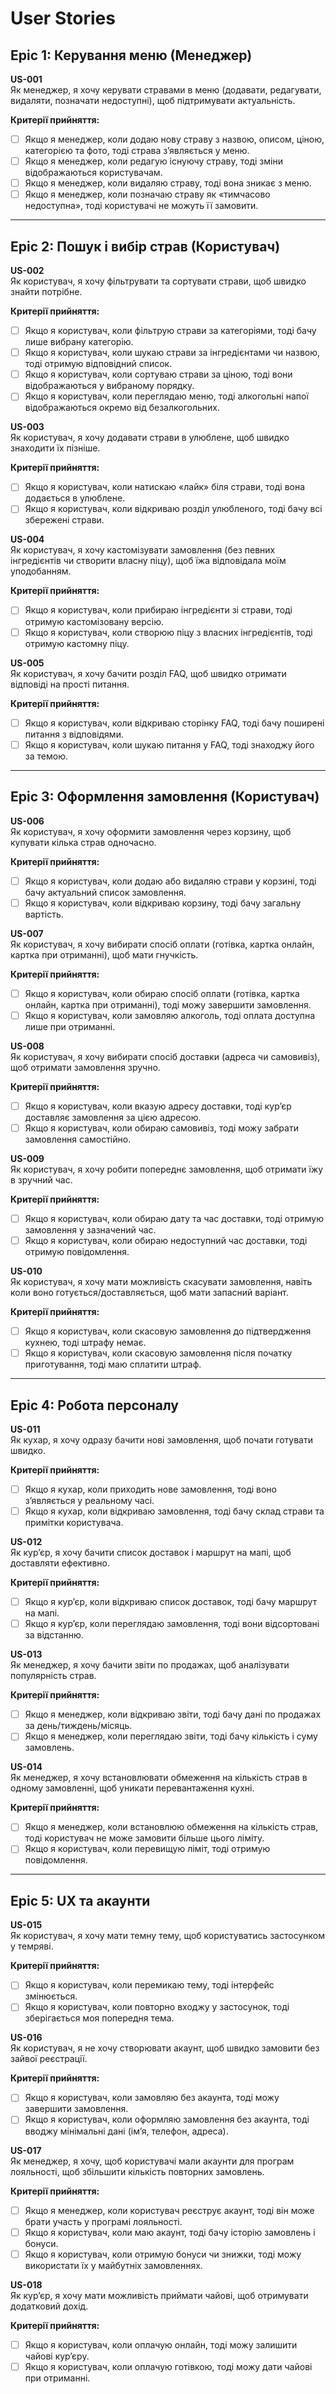 # User Stories

## Epic 1: Керування меню (Менеджер)

**US-001**  
Як менеджер, я хочу керувати стравами в меню (додавати, редагувати, видаляти, позначати недоступні), щоб підтримувати актуальність.  

**Критерії прийняття:**  
- [ ] Якщо я менеджер, коли додаю нову страву з назвою, описом, ціною, категорією та фото, тоді страва з’являється у меню.  
- [ ] Якщо я менеджер, коли редагую існуючу страву, тоді зміни відображаються користувачам.  
- [ ] Якщо я менеджер, коли видаляю страву, тоді вона зникає з меню.  
- [ ] Якщо я менеджер, коли позначаю страву як «тимчасово недоступна», тоді користувачі не можуть її замовити.  

---

## Epic 2: Пошук і вибір страв (Користувач)

**US-002**  
Як користувач, я хочу фільтрувати та сортувати страви, щоб швидко знайти потрібне.  

**Критерії прийняття:**  
- [ ] Якщо я користувач, коли фільтрую страви за категоріями, тоді бачу лише вибрану категорію.  
- [ ] Якщо я користувач, коли шукаю страви за інгредієнтами чи назвою, тоді отримую відповідний список.  
- [ ] Якщо я користувач, коли сортуваю страви за ціною, тоді вони відображаються у вибраному порядку.  
- [ ] Якщо я користувач, коли переглядаю меню, тоді алкогольні напої відображаються окремо від безалкогольних.  

**US-003**  
Як користувач, я хочу додавати страви в улюблене, щоб швидко знаходити їх пізніше.  

**Критерії прийняття:**  
- [ ] Якщо я користувач, коли натискаю «лайк» біля страви, тоді вона додається в улюблене.  
- [ ] Якщо я користувач, коли відкриваю розділ улюбленого, тоді бачу всі збережені страви.  

**US-004**  
Як користувач, я хочу кастомізувати замовлення (без певних інгредієнтів чи створити власну піцу), щоб їжа відповідала моїм уподобанням.  

**Критерії прийняття:**  
- [ ] Якщо я користувач, коли прибираю інгредієнти зі страви, тоді отримую кастомізовану версію.  
- [ ] Якщо я користувач, коли створюю піцу з власних інгредієнтів, тоді отримую кастомну піцу.  

**US-005**  
Як користувач, я хочу бачити розділ FAQ, щоб швидко отримати відповіді на прості питання.  

**Критерії прийняття:**  
- [ ] Якщо я користувач, коли відкриваю сторінку FAQ, тоді бачу поширені питання з відповідями.  
- [ ] Якщо я користувач, коли шукаю питання у FAQ, тоді знаходжу його за темою.  

---

## Epic 3: Оформлення замовлення (Користувач)

**US-006**  
Як користувач, я хочу оформити замовлення через корзину, щоб купувати кілька страв одночасно.  

**Критерії прийняття:**  
- [ ] Якщо я користувач, коли додаю або видаляю страви у корзині, тоді бачу актуальний список замовлення.  
- [ ] Якщо я користувач, коли відкриваю корзину, тоді бачу загальну вартість.  

**US-007**  
Як користувач, я хочу вибирати спосіб оплати (готівка, картка онлайн, картка при отриманні), щоб мати гнучкість.  

**Критерії прийняття:**  
- [ ] Якщо я користувач, коли обираю спосіб оплати (готівка, картка онлайн, картка при отриманні), тоді можу завершити замовлення.  
- [ ] Якщо я користувач, коли замовляю алкоголь, тоді оплата доступна лише при отриманні.  

**US-008**  
Як користувач, я хочу вибирати спосіб доставки (адреса чи самовивіз), щоб отримати замовлення зручно.  

**Критерії прийняття:**  
- [ ] Якщо я користувач, коли вказую адресу доставки, тоді кур’єр доставляє замовлення за цією адресою.  
- [ ] Якщо я користувач, коли обираю самовивіз, тоді можу забрати замовлення самостійно.  

**US-009**  
Як користувач, я хочу робити попереднє замовлення, щоб отримати їжу в зручний час.  

**Критерії прийняття:**  
- [ ] Якщо я користувач, коли обираю дату та час доставки, тоді отримую замовлення у зазначений час.  
- [ ] Якщо я користувач, коли обираю недоступний час доставки, тоді отримую повідомлення.  

**US-010**  
Як користувач, я хочу мати можливість скасувати замовлення, навіть коли воно готується/доставляється, щоб мати запасний варіант.  

**Критерії прийняття:**  
- [ ] Якщо я користувач, коли скасовую замовлення до підтвердження кухнею, тоді штрафу немає.  
- [ ] Якщо я користувач, коли скасовую замовлення після початку приготування, тоді маю сплатити штраф.  

---

## Epic 4: Робота персоналу

**US-011**  
Як кухар, я хочу одразу бачити нові замовлення, щоб почати готувати швидко.  

**Критерії прийняття:**  
- [ ] Якщо я кухар, коли приходить нове замовлення, тоді воно з’являється у реальному часі.  
- [ ] Якщо я кухар, коли відкриваю замовлення, тоді бачу склад страви та примітки користувача.  

**US-012**  
Як кур’єр, я хочу бачити список доставок і маршрут на мапі, щоб доставляти ефективно.  

**Критерії прийняття:**  
- [ ] Якщо я кур’єр, коли відкриваю список доставок, тоді бачу маршрут на мапі.  
- [ ] Якщо я кур’єр, коли переглядаю замовлення, тоді вони відсортовані за відстанню.  

**US-013**  
Як менеджер, я хочу бачити звіти по продажах, щоб аналізувати популярність страв.  

**Критерії прийняття:**  
- [ ] Якщо я менеджер, коли відкриваю звіти, тоді бачу дані по продажах за день/тиждень/місяць.  
- [ ] Якщо я менеджер, коли переглядаю звіти, тоді бачу кількість і суму замовлень.  

**US-014**  
Як менеджер, я хочу встановлювати обмеження на кількість страв в одному замовленні, щоб уникати перевантаження кухні.  

**Критерії прийняття:**  
- [ ] Якщо я менеджер, коли встановлюю обмеження на кількість страв, тоді користувач не може замовити більше цього ліміту.  
- [ ] Якщо я користувач, коли перевищую ліміт, тоді отримую повідомлення.  

---

## Epic 5: UX та акаунти

**US-015**  
Як користувач, я хочу мати темну тему, щоб користуватись застосунком у темряві.  

**Критерії прийняття:**  
- [ ] Якщо я користувач, коли перемикаю тему, тоді інтерфейс змінюється.  
- [ ] Якщо я користувач, коли повторно входжу у застосунок, тоді зберігається моя попередня тема.  

**US-016**  
Як користувач, я не хочу створювати акаунт, щоб швидко замовити без зайвої реєстрації.  

**Критерії прийняття:**  
- [ ] Якщо я користувач, коли замовляю без акаунта, тоді можу завершити замовлення.  
- [ ] Якщо я користувач, коли оформляю замовлення без акаунта, тоді вводжу мінімальні дані (ім’я, телефон, адреса).  

**US-017**  
Як менеджер, я хочу, щоб користувачі мали акаунти для програм лояльності, щоб збільшити кількість повторних замовлень.  

**Критерії прийняття:**  
- [ ] Якщо я менеджер, коли користувач реєструє акаунт, тоді він може брати участь у програмі лояльності.  
- [ ] Якщо я користувач, коли маю акаунт, тоді бачу історію замовлень і бонуси.  
- [ ] Якщо я користувач, коли отримую бонуси чи знижки, тоді можу використати їх у майбутніх замовленнях.  

**US-018**  
Як кур’єр, я хочу мати можливість приймати чайові, щоб отримувати додатковий дохід.  

**Критерії прийняття:**  
- [ ] Якщо я користувач, коли оплачую онлайн, тоді можу залишити чайові кур’єру.  
- [ ] Якщо я користувач, коли оплачую готівкою, тоді можу дати чайові при отриманні.  
